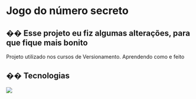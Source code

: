 <h1>Jogo do número secreto</h1>

<h2>�� Esse projeto eu fiz algumas alterações, para que fique mais bonito </h2>
<p>Projeto utilizado nos cursos de Versionamento. Aprendendo como e feito</p>

## �� Tecnologias
<div>
  <img src="https://img.shields.io/badge/HTML-239120?style=for-the-badge&logo=html5&logoColor=white"&gt;
  <img src="https://img.shields.io/badge/CSS-239120?&style=for-the-badge&logo=css3&logoColor=white"&gt;
  <img src="https://img.shields.io/badge/JavaScript-F7DF1E?style=for-the-badge&logo=javascript&logoColor=black"&gt;
</div>
